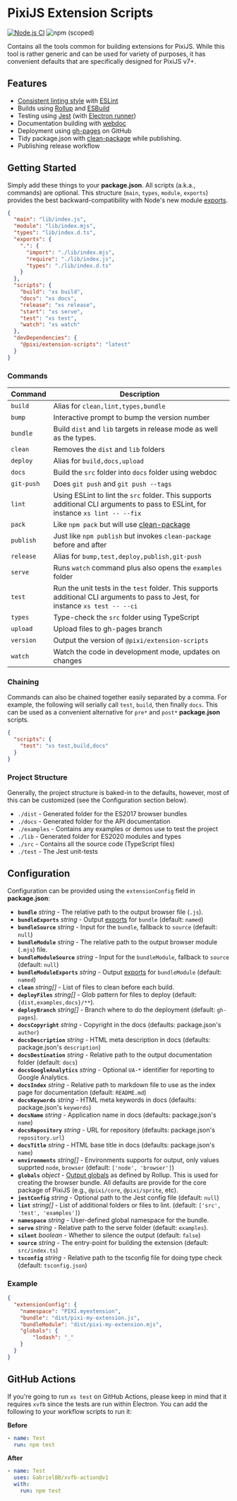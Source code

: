 # PixiJS Extension Scripts

[![Node.js CI](https://github.com/pixijs/extension-scripts/actions/workflows/build.yml/badge.svg)](https://github.com/pixijs/extension-scripts/actions/workflows/build.yml) ![npm (scoped)](https://img.shields.io/npm/v/@pixi/extension-scripts)

Contains all the tools common for building extensions for PixiJS. While this tool is rather generic and can be used for variety of purposes, it has convenient defaults that are specifically designed for PixiJS v7+.

## Features

* [Consistent linting style](https://github.com/pixijs/eslint-config/) with [ESLint](https://eslint.org/)
* Builds using [Rollup](https://rollupjs.org/guide/en/) and [ESBuild](https://esbuild.github.io/)
* Testing using [Jest](https://jestjs.io/docs/getting-started) (with [Electron runner](https://github.com/kayahr/jest-electron-runner))
* Documentation building with [webdoc](https://github.com/webdoc-labs/webdoc)
* Deployment using [gh-pages](https://github.com/tschaub/gh-pages) on GitHub
* Tidy package.json with [clean-package](https://www.npmjs.com/package/clean-package) while publishing.
* Publishing release workflow

## Getting Started

Simply add these things to your **package.json**. All scripts (a.k.a., commands) are optional. This structure (`main`, `types`, `module`, `exports`) provides the best backward-compatibility with Node's new module [exports](https://nodejs.org/api/packages.html#exports).

```json
{
  "main": "lib/index.js",
  "module": "lib/index.mjs",
  "types": "lib/index.d.ts",
  "exports": {
    ".": {
      "import": "./lib/index.mjs",
      "require": "./lib/index.js",
      "types": "./lib/index.d.ts"
    }
  },
  "scripts": {
    "build": "xs build",
    "docs": "xs docs",
    "release": "xs release",
    "start": "xs serve",
    "test": "xs test",
    "watch": "xs watch"
  },
  "devDependencies": {
    "@pixi/extension-scripts": "latest"
  }
}
```

### Commands

| Command | Description |
|---|---|
| `build` | Alias for `clean,lint,types,bundle` |
| `bump` | Interactive prompt to bump the version number |
| `bundle` | Build `dist` and `lib` targets in release mode as well as the types. |
| `clean` | Removes the `dist` and `lib` folders |
| `deploy` | Alias for `build,docs,upload` |
| `docs` | Build the `src` folder into `docs` folder using webdoc |
| `git-push` | Does `git push` and `git push --tags` |
| `lint` | Using ESLint to lint the `src` folder. This supports additional CLI arguments to pass to ESLint, for instance `xs lint -- --fix` |
| `pack` | Like `npm pack` but will use [clean-package](https://www.npmjs.com/package/clean-package) |
| `publish` | Just like `npm publish` but invokes `clean-package` before and after |
| `release` | Alias for `bump,test,deploy,publish,git-push` |
| `serve` | Runs `watch` command plus also opens the `examples` folder |
| `test` | Run the unit tests in the `test` folder. This supports additional CLI arguments to pass to Jest, for instance `xs test -- --ci` |
| `types` | Type-check the `src` folder using TypeScript |
| `upload` | Upload files to gh-pages branch |
| `version` | Output the version of `@pixi/extension-scripts` |
| `watch` | Watch the code in development mode, updates on changes |

### Chaining

Commands can also be chained together easily separated by a comma. For example, the following will serially call `test`, `build`, then finally `docs`. This can be used as a convenient alternative for `pre*` and `post*` **package.json** scripts.

```json
{
  "scripts": {
    "test": "xs test,build,docs"
  }
}
```

### Project Structure

Generally, the project structure is baked-in to the defaults, however, most of this can be customized (see the Configuration section below).

* `./dist` - Generated folder for the ES2017 browser bundles
* `./docs` - Generated folder for the API documentation
* `./examples` - Contains any examples or demos use to test the project
* `./lib` - Generated folder for ES2020 modules and types
* `./src` - Contains all the source code (TypeScript files)
* `./test` - The Jest unit-tests

## Configuration

Configuration can be provided using the `extensionConfig` field in **package.json**:

* **`bundle`** _string_ - The relative path to the output browser file (`.js`).
* **`bundleExports`** _string_ - Output [exports](https://rollupjs.org/guide/en/#outputexports) for `bundle` (default: `named`)
* **`bundleSource`** _string_ - Input for the `bundle`, fallback to `source` (default: `null`)
* **`bundleModule`** _string_ - The relative path to the output browser module (`.mjs`) file.
* **`bundleModuleSource`** _string_ - Input for the `bundleModule`, fallback to `source` (default: `null`)
* **`bundleModuleExports`** _string_ - Output [exports](https://rollupjs.org/guide/en/#outputexports) for `bundleModule` (default: `named`)
* **`clean`** _string[]_ - List of files to clean before each build.
* **`deployFiles`** _string[]_ - Glob pattern for files to deploy (default: `{dist,examples,docs}/**`).
* **`deployBranch`** _string[]_ - Branch where to do the deployment (default: `gh-pages`).
* **`docsCopyright`** _string_ - Copyright in the docs (defaults: package.json's `author`)
* **`docsDescription`** _string_ - HTML meta description in docs (defaults: package.json's `description`)
* **`docsDestination`** _string_ - Relative path to the output documentation folder (default: `docs`)
* **`docsGoogleAnalytics`** _string_ - Optional `UA-*` identifier for reporting to Google Analytics.
* **`docsIndex`** _string_ - Relative path to markdown file to use as the index page for documentation (default: `README.md`)
* **`docsKeywords`** _string_ - HTML meta keywords in docs (defaults: package.json's `keywords`)
* **`docsName`** _string_ - Application name in docs  (defaults: package.json's `name`)
* **`docsRepository`** _string_ - URL for repository (defaults: package.json's `repository.url`)
* **`docsTitle`** _string_ - HTML base title in docs (defaults: package.json's `name`)
* **`environments`** _string[]_ - Environments supports for output, only values supprted `node`, `browser` (default: `['node', 'browser']`)
* **`globals`** _object_ - [Output globals](https://rollupjs.org/guide/en/#outputglobals) as defined by Rollup. This is used for creating the browser bundle. All defaults are provide for the core package of PixiJS (e.g., `@pixi/core`, `@pixi/sprite`, etc).
* **`jestConfig`** _string_ - Optional path to the Jest config file (default: `null`)
* **`lint`** _string[]_ - List of additional folders or files to lint. (default: `['src', 'test', 'examples']`)
* **`namespace`** _string_ - User-defined global namespace for the bundle.
* **`serve`** _string_ - Relative path to the serve folder (default: `examples`).
* **`silent`** _boolean_ - Whether to silence the output (default: `false`)
* **`source`** _string_ - The entry-point for building the extension (default: `src/index.ts`)
* **`tsconfig`** _string_ - Relative path to the tsconfig file for doing type check (default: `tsconfig.json`)

### Example

```json
{
  "extensionConfig": {
    "namespace": "PIXI.myextension",
    "bundle": "dist/pixi-my-extension.js",
    "bundleModule": "dist/pixi-my-extension.mjs",
    "globals": {
        "lodash": "_"
    }
  }
}
```

## GitHub Actions

If you're going to run `xs test` on GitHub Actions, please keep in mind that it requires `xvfb` since the tests are run within Electron. You can add the following to your workflow scripts to run it:

**Before**

```yml
- name: Test
  run: npm test
```

**After**

```yml
- name: Test
  uses: GabrielBB/xvfb-action@v1
  with:
    run: npm test
```
